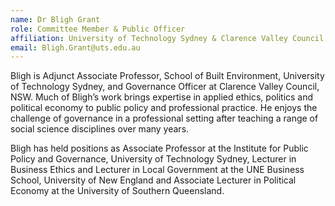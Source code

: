 ```yaml
---
name: Dr Bligh Grant
role: Committee Member & Public Officer
affiliation: University of Technology Sydney & Clarence Valley Council, NSW
email: Bligh.Grant@uts.edu.au
---
```


Bligh is Adjunct Associate Professor, School of Built Environment, University of Technology Sydney, and Governance Officer at Clarence Valley Council, NSW. Much of Bligh’s work brings expertise in applied ethics, politics and political economy to public policy and professional practice. He enjoys the challenge of governance in a professional setting after teaching a range of social science disciplines over many years.

Bligh has held positions as Associate Professor at the Institute for Public Policy and Governance, University of Technology Sydney, Lecturer in Business Ethics and Lecturer in Local Government at the UNE Business School, University of New England and Associate Lecturer in Political Economy at the University of Southern Queensland.
